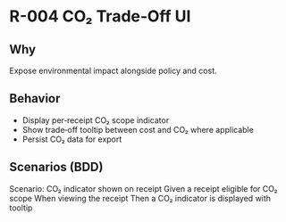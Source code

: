 # R-004 CO₂ Trade‑Off UI

## Why
Expose environmental impact alongside policy and cost.

## Behavior
- Display per‑receipt CO₂ scope indicator
- Show trade‑off tooltip between cost and CO₂ where applicable
- Persist CO₂ data for export

## Scenarios (BDD)
Scenario: CO₂ indicator shown on receipt
Given a receipt eligible for CO₂ scope
When viewing the receipt
Then a CO₂ indicator is displayed with tooltip
